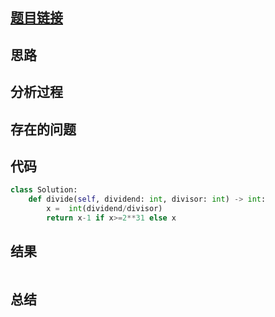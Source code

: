 [//]: # (@Author  : xu.junpeng)
[//]: # (@Time    : 2020/5/8 10:49 下午)
## [题目链接](https://leetcode.com/problems/divide-two-integers/)

## 思路

## 分析过程

## 存在的问题

## 代码
```python
class Solution:
    def divide(self, dividend: int, divisor: int) -> int:
        x =  int(dividend/divisor)
        return x-1 if x>=2**31 else x
```

## 结果
```

```
## 总结

